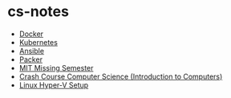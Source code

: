 # cs-notes

- [Docker](https://github.com/liulanze/cs-notes/blob/main/notes/docker.md)
- [Kubernetes](https://github.com/liulanze/cs-notes/blob/main/notes/kubernetes.md)
- [Ansible](https://github.com/liulanze/cs-notes/blob/main/notes/ansible.md)
- [Packer](https://github.com/liulanze/cs-notes/blob/main/notes/packer.md)
- [MIT Missing Semester](https://github.com/liulanze/mit-missing-semester)
- [Crash Course Computer Science (Introduction to
  Computers)](https://github.com/liulanze/cs-notes/blob/main/notes/crash-course-cs.md)
- [Linux Hyper-V
  Setup](https://github.com/liulanze/cs-notes/blob/main/notes/linux-hyper-v-setup.md)